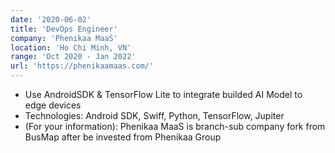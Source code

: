 ```yaml
---
date: '2020-06-02'
title: 'DevOps Engineer'
company: 'Phenikaa MaaS'
location: 'Ho Chi Minh, VN'
range: 'Oct 2020 - Jan 2022'
url: 'https://phenikaamaas.com/'
---
```


- Use AndroidSDK & TensorFlow Lite to integrate builded AI Model to edge devices
- Technologies: Android SDK, Swiff, Python, TensorFlow, Jupiter
- (For your information): Phenikaa MaaS is branch-sub company fork from BusMap after be invested from Phenikaa Group
